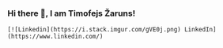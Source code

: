### Hi there 👋, I am Timofejs Žaruns!

	[![Linkedin](https://i.stack.imgur.com/gVE0j.png) LinkedIn](https://www.linkedin.com/)

<!--
**Tim-Zaruns/Tim-Zaruns** is a ✨ _special_ ✨ repository because its `README.md` (this file) appears on your GitHub profile.

Here are some ideas to get you started:

- 🔭 I’m currently working on ...
- 🌱 I’m currently learning ...
- 👯 I’m looking to collaborate on ...
- 🤔 I’m looking for help with ...
- 💬 Ask me about ...
- 📫 How to reach me: ...
- 😄 Pronouns: ...
- ⚡ Fun fact: ...
-->
